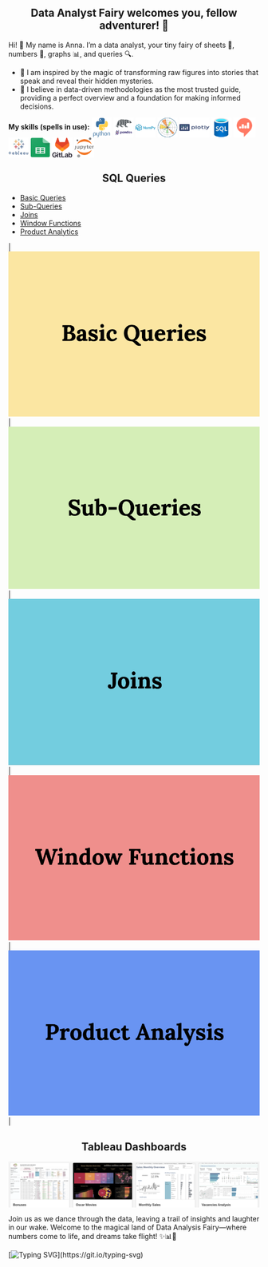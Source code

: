 <h2 align="center">Data Analyst Fairy welcomes you, fellow adventurer! 🧚</h2>

Hi! 👋 My name is Anna. I’m a data analyst, your tiny fairy of sheets 📄, numbers 🔢, graphs 📊, and queries 🔍. 

- 🔭 I am inspired by the magic of transforming raw figures into stories that speak and reveal their hidden mysteries. 
- 🌱 I believe in data-driven methodologies as the most trusted guide, providing a perfect overview and a foundation for making informed decisions.

**My skills (spells in use):**
<img align="center" src="https://raw.githubusercontent.com/AnneThropy/AnneThropy/f17a226672234e24f71aa548ce731b64bb1266aa/icons/python.svg" height="40" width="40"/>
<img align="center" src="https://github.com/AnneThropy/AnneThropy/blob/main/icons/pandas.png?raw=true" height="40" width="40"/>
<img align="center" src="https://raw.githubusercontent.com/AnneThropy/AnneThropy/f17a226672234e24f71aa548ce731b64bb1266aa/icons/numpy.svg" height="40" width="40"/>
<img align="center" src="https://raw.githubusercontent.com/AnneThropy/AnneThropy/f17a226672234e24f71aa548ce731b64bb1266aa/icons/matplotlib.svg" height="40" width="40"/>
<img align="center" src="https://raw.githubusercontent.com/AnneThropy/AnneThropy/f17a226672234e24f71aa548ce731b64bb1266aa/icons/plotly.svg" height="40" width="60"/>
<img align="center" src="https://raw.githubusercontent.com/AnneThropy/AnneThropy/f17a226672234e24f71aa548ce731b64bb1266aa/icons/sql.svg" height="40" width="40"/>
<img align="center" src="https://github.com/AnneThropy/AnneThropy/blob/main/icons/Redash.png?raw=true" height="40" width="45"/>
<img align="center" src="https://github.com/AnneThropy/AnneThropy/blob/main/icons/tableau.png?raw=true" height="40" width="40"/>
<img align="center" src="https://raw.githubusercontent.com/AnneThropy/AnneThropy/f17a226672234e24f71aa548ce731b64bb1266aa/icons/Google_Sheets_logo.svg" height="40" width="40"/>
<img align="center" src="https://raw.githubusercontent.com/AnneThropy/AnneThropy/f17a226672234e24f71aa548ce731b64bb1266aa/icons/gitlab.svg" height="40" width="40"/>
<img align="center" src="https://raw.githubusercontent.com/AnneThropy/AnneThropy/f17a226672234e24f71aa548ce731b64bb1266aa/icons/jupyter.svg" height="40" width="40"/>


<h2 align="center">SQL Queries</h2>

- <a href="https://github.com/AnneThropy/SQL_Portfolio_AnnaV/blob/2a2462c7c2f42a3ca1d40181f3749c7c07bcda20/SQL%20Portfolio%20-%20Basics.md">Basic Queries</a>
- <a href="https://github.com/AnneThropy/SQL_Portfolio_AnnaV/blob/2a2462c7c2f42a3ca1d40181f3749c7c07bcda20/SQL%20Portfolio%20-%20SubQueries.md">Sub-Queries</a>
- <a href="https://github.com/AnneThropy/SQL_Portfolio_AnnaV/blob/2a2462c7c2f42a3ca1d40181f3749c7c07bcda20/SQL%20Portfolio%20-%20Joins.md">Joins</a>
- <a href="https://github.com/AnneThropy/SQL_Portfolio_AnnaV/blob/2a2462c7c2f42a3ca1d40181f3749c7c07bcda20/SQL%20Portfolio%20-%20Window%20Functions.md">Window Functions</a>
- <a href="https://github.com/AnneThropy/SQL_Portfolio_AnnaV/blob/2a2462c7c2f42a3ca1d40181f3749c7c07bcda20/SQL%20Portfolio%20-%20Product%20Analytics%20Queries.md">Product Analytics</a>




<!---
<img src="https://github.com/AnneThropy/AnneThropy/blob/main/icons/2_sql_sub.png?raw=true">
<img src="https://github.com/AnneThropy/AnneThropy/blob/main/icons/3_sql_join.png?raw=true">
<img src="https://github.com/AnneThropy/AnneThropy/blob/main/icons/4_sql_wind.png?raw=true">
<img src="https://github.com/AnneThropy/AnneThropy/blob/main/icons/5_sql_prod.png?raw=true">
--> 

|      <a href="https://github.com/AnneThropy/SQL_Portfolio_AnnaV/blob/2a2462c7c2f42a3ca1d40181f3749c7c07bcda20/SQL%20Portfolio%20-%20Basics.md"><img src="https://github.com/AnneThropy/AnneThropy/blob/main/icons/1_sql_basic.png?raw=true"></a>         |      <img src="https://github.com/AnneThropy/AnneThropy/blob/main/icons/2_sql_sub.png?raw=true">       |    <img src="https://github.com/AnneThropy/AnneThropy/blob/main/icons/3_sql_join.png?raw=true">   |         <img src="https://github.com/AnneThropy/AnneThropy/blob/main/icons/4_sql_wind.png?raw=true">         |          <img src="https://github.com/AnneThropy/AnneThropy/blob/main/icons/5_sql_prod.png?raw=true">         |

          
<h2 align="center">Tableau Dashboards</h2>

<a href="https://public.tableau.com/app/profile/anna.veretennyk/vizzes">
<img align="center" src="https://github.com/AnneThropy/AnneThropy/blob/main/icons/Tableau_Dash_AV.png?raw=true"/>
</a>


 
Join us as we dance through the data, leaving a trail of insights and laughter in our wake. Welcome to the magical land of Data Analysis Fairy—where numbers come to life, and dreams take flight! ✨📊🧚

[![Typing SVG](https://readme-typing-svg.herokuapp.com?font=Fira+Code&pause=2000&color=31AC38&center=true&vCenter=true&random=false&width=710&lines=Data+analysis+isn't+just+a+task+%E2%80%94+it's+a+magical+adventure!)](https://git.io/typing-svg)

